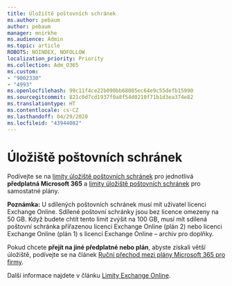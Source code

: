 ```yaml
---
title: Úložiště poštovních schránek
ms.author: pebaum
author: pebaum
manager: mnirkhe
ms.audience: Admin
ms.topic: article
ROBOTS: NOINDEX, NOFOLLOW
localization_priority: Priority
ms.collection: Adm_O365
ms.custom:
- "9002330"
- "4993"
ms.openlocfilehash: 99c11f4ce22b090bb68085ec64e9c55defb15990
ms.sourcegitcommit: 821c0d7cd1937f0a8f54d0210f71b1d3ea374e82
ms.translationtype: HT
ms.contentlocale: cs-CZ
ms.lasthandoff: 04/29/2020
ms.locfileid: "43944082"
---
```

# <a name="mailbox-storage"></a>Úložiště poštovních schránek

Podívejte se na [limity úložiště poštovních schránek](https://docs.microsoft.com/office365/servicedescriptions/exchange-online-service-description/exchange-online-limits#mailbox-storage-limits) pro jednotlivá **předplatná Microsoft 365** a [limity úložiště poštovních schránek](https://docs.microsoft.com/office365/servicedescriptions/exchange-online-service-description/exchange-online-limits#storage-limits-across-standalone-plans) pro samostatné plány. 

**Poznámka:** U sdílených poštovních schránek musí mít uživatel licenci Exchange Online. Sdílené poštovní schránky jsou bez licence omezeny na 50 GB. Když budete chtít tento limit zvýšit na 100 GB, musí mít sdílená poštovní schránka přiřazenou licenci Exchange Online (plán 2) nebo licenci Exchange Online (plán 1) s licencí Exchange Online – archiv pro doplňky.

Pokud chcete **přejít na jiné předplatné nebo plán**, abyste získali větší úložiště, podívejte se na článek [Ruční přechod mezi plány Microsoft 365 pro firmy](https://docs.microsoft.com/microsoft-365/commerce/subscriptions/switch-plans-manually?view=o365-worldwide).

Další informace najdete v článku [Limity Exchange Online](https://docs.microsoft.com/office365/servicedescriptions/exchange-online-service-description/exchange-online-limits).
